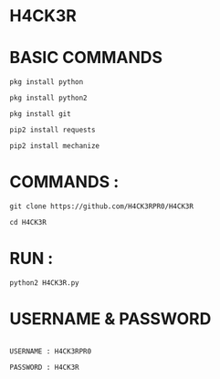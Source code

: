 # H4CK3R
# BASIC COMMANDS

````
pkg install python

pkg install python2

pkg install git

pip2 install requests

pip2 install mechanize
````

# COMMANDS :
````
git clone https://github.com/H4CK3RPR0/H4CK3R

cd H4CK3R
````


# RUN :
````
python2 H4CK3R.py
````

# USERNAME & PASSWORD
````

USERNAME : H4CK3RPR0

PASSWORD : H4CK3R
````
